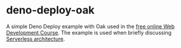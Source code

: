 # deno-deploy-oak

A simple Deno Deploy example with Oak used in the [free online Web Development Course](https://wsd.cs.aalto.fi/). The example is used when briefly discussing [Serverless architecture](https://wsd.cs.aalto.fi/24-web-application-architecture-ii/3-serverless-architecture/).
